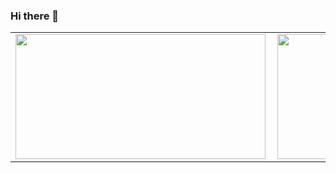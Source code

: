 ### Hi there 👋

<center>
<table>
  <tr>
        <td><img width="400px" height="200px" align="left" src="https://github-readme-stats.vercel.app/api/top-langs/?username=TiagoDanin&hide=html,css&layout=compact" /></td>
      <td><img width="400px" height="200px" align="left" src="https://github-readme-stats.vercel.app/api?username=TiagoDanin&show_icons=true&theme=default" /></td>
  </tr>   
</table>
</center>

<!--
**TiagoDanin/TiagoDanin** is a ✨ _special_ ✨ repository because its `README.md` (this file) appears on your GitHub profile.

Here are some ideas to get you started:

- 🔭 I’m currently working on ...
- 🌱 I’m currently learning ...
- 👯 I’m looking to collaborate on ...
- 🤔 I’m looking for help with ...
- 💬 Ask me about ...
- 📫 How to reach me: ...
- 😄 Pronouns: ...
- ⚡ Fun fact: ...
-->
